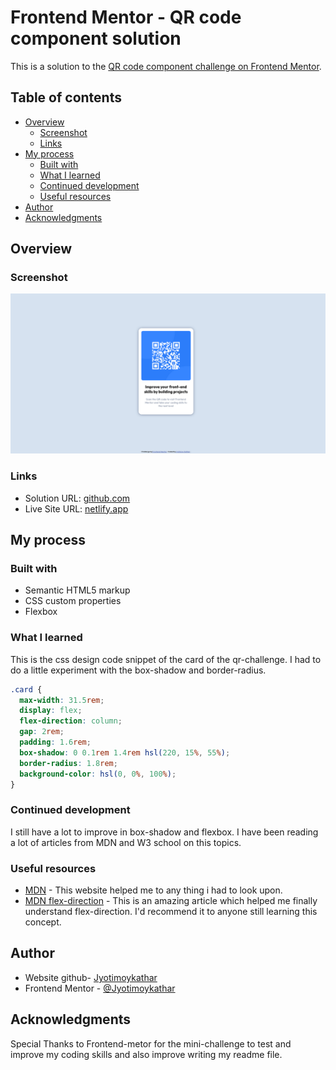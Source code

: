 # Frontend Mentor - QR code component solution

This is a solution to the [QR code component challenge on Frontend Mentor](https://www.frontendmentor.io/challenges/qr-code-component-iux_sIO_H).

## Table of contents

- [Overview](#overview)
  - [Screenshot](#screenshot)
  - [Links](#links)
- [My process](#my-process)
  - [Built with](#built-with)
  - [What I learned](#what-i-learned)
  - [Continued development](#continued-development)
  - [Useful resources](#useful-resources)
- [Author](#author)
- [Acknowledgments](#acknowledgments)

## Overview

### Screenshot

![](images/screenshot.png)

### Links

- Solution URL: [github.com](https://github.com/Jyotimoykathar/qr-code)
- Live Site URL: [netlify.app](https://q-r-code.netlify.app/)

## My process

### Built with

- Semantic HTML5 markup
- CSS custom properties
- Flexbox

### What I learned

This is the css design code snippet of the card of the qr-challenge. I had to do a little experiment with the box-shadow and border-radius.

```css
.card {
  max-width: 31.5rem;
  display: flex;
  flex-direction: column;
  gap: 2rem;
  padding: 1.6rem;
  box-shadow: 0 0.1rem 1.4rem hsl(220, 15%, 55%);
  border-radius: 1.8rem;
  background-color: hsl(0, 0%, 100%);
}
```

### Continued development

I still have a lot to improve in box-shadow and flexbox.
I have been reading a lot of articles from MDN and W3 school on this topics.

### Useful resources

- [MDN](https://developer.mozilla.org/en-US/) - This website helped me to any thing i had to look upon.
- [MDN flex-direction](https://developer.mozilla.org/en-US/docs/Web/CSS/flex-direction) - This is an amazing article which helped me finally understand flex-direction. I'd recommend it to anyone still learning this concept.

## Author

- Website github- [Jyotimoykathar](https://github.com/Jyotimoykathar/qr-code)
- Frontend Mentor - [@Jyotimoykathar](https://www.frontendmentor.io/profile/Jyotimoykathar)

## Acknowledgments

Special Thanks to Frontend-metor for the mini-challenge to test and improve my coding skills and also improve writing my readme file.
